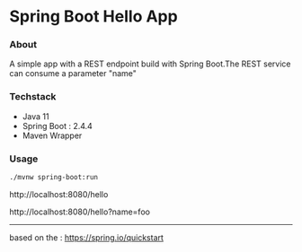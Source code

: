 
# Spring Boot Hello App

### About
A simple app with a REST endpoint build with Spring Boot.The REST service can consume a parameter "name"
### Techstack
* Java 11
* Spring Boot : 2.4.4
* Maven Wrapper

### Usage
```sh
./mvnw spring-boot:run
```


http://localhost:8080/hello

http://localhost:8080/hello?name=foo

---

based on the : https://spring.io/quickstart